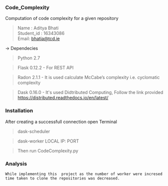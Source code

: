 ### Code_Complexity
Computation of code complexity for a given repository

> Name : Aditya Bhati<br>
Student_id : 16343086<br>
Email: bhatia@tcd.ie


-> Dependecies

>Python 2.7

>Flask 0.12.2 - For REST API

>Radon 2.1.1 - It is used calculate McCabe’s complexity i.e. cyclomatic complexity

>Dask 0.16.0 - It's used Didtributed Computing, Follow the link provided https://distributed.readthedocs.io/en/latest/

### Installation
After creating a successfull connection
open Terminal

>dask-scheduler

>dask-worker LOCAL IP: PORT

> Then run CodeComplexity.py

### Analysis

```While implementing this  project as the number of worker were incresed time taken to clone the repositories was decreased.```





